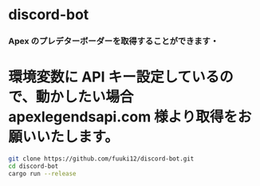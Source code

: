 # discord-bot

### Apex のプレデターボーダーを取得することができます・

# 環境変数に API キー設定しているので、動かしたい場合 apexlegendsapi.com 様より取得をお願いいたします。

```bash
git clone https://github.com/fuuki12/discord-bot.git
cd discord-bot
cargo run --release
```
